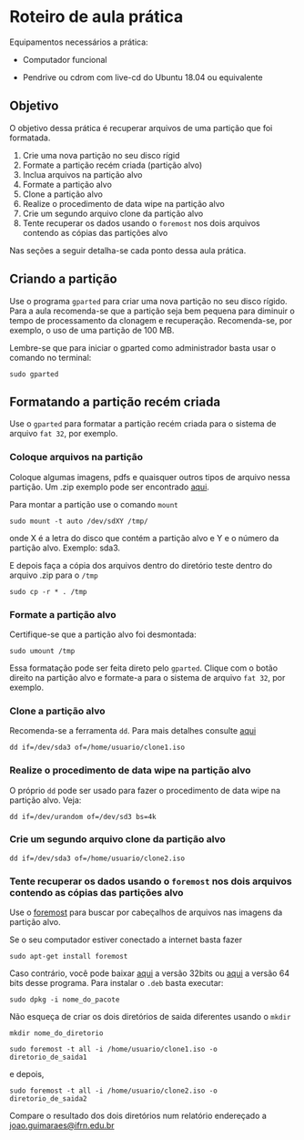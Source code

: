 # Roteiro de aula prática

Equipamentos necessários a prática:

* Computador funcional

* Pendrive ou cdrom com live-cd do Ubuntu 18.04 ou equivalente

## Objetivo

O objetivo dessa prática é recuperar arquivos de uma partição que foi formatada.

1. Crie uma nova partição no seu disco rígid
1. Formate a partição recém criada (partição alvo)
1. Inclua arquivos na partição alvo
1. Formate a partição alvo
1. Clone a partição alvo
1. Realize o procedimento de data wipe na partição alvo
1. Crie um segundo arquivo clone da partição alvo
1. Tente recuperar os dados usando o `foremost` nos dois arquivos contendo as cópias das partições alvo

Nas seções a seguir detalha-se cada ponto dessa aula prática.

## Criando a partição

Use o programa `gparted` para criar uma nova partição no seu disco rígido. Para a aula recomenda-se que a partição seja bem pequena para diminuir o tempo de processamento da clonagem e recuperação. Recomenda-se, por exemplo, o uso de uma partição de 100 MB.

Lembre-se que para iniciar o gparted como administrador basta usar o comando no terminal:

```shell
sudo gparted
```

## Formatando a partição recém criada

Use o `gparted` para formatar a partição recém criada para o sistema de arquivo `fat 32`, por exemplo.

### Coloque arquivos na partição

Coloque algumas imagens, pdfs e quaisquer outros tipos de arquivo nessa partição.
Um .zip exemplo pode ser encontrado [aqui](https://raw.githubusercontent.com/jp-guimaraes/data_recovery/master/assets/arquivos_exemplo.zip).

Para montar a partição use o comando `mount`

```shell
sudo mount -t auto /dev/sdXY /tmp/
```

onde X é a letra do disco que contém a partição alvo e Y e o número da partição alvo. Exemplo: sda3.

E depois faça a cópia dos arquivos dentro do diretório teste dentro do arquivo .zip para o `/tmp`

```shell
sudo cp -r * . /tmp
```

### Formate a partição alvo

Certifique-se que a partição alvo foi desmontada:

```shell
sudo umount /tmp
```

Essa formatação pode ser feita direto pelo `gparted`. Clique com o botão direito na partição alvo e formate-a para o sistema de arquivo `fat 32`, por exemplo.

### Clone a partição alvo

Recomenda-se a ferramenta `dd`. Para mais detalhes consulte [aqui](https://github.com/jp-guimaraes/clonagem)

```shell
dd if=/dev/sda3 of=/home/usuario/clone1.iso
```

### Realize o procedimento de data wipe na partição alvo

O próprio `dd` pode ser usado para fazer o procedimento de data wipe na partição alvo.
Veja:

```shell
dd if=/dev/urandom of=/dev/sd3 bs=4k
```

### Crie um segundo arquivo clone da partição alvo

```shell
dd if=/dev/sda3 of=/home/usuario/clone2.iso
```

### Tente recuperar os dados usando o `foremost` nos dois arquivos contendo as cópias das partições alvo

Use o [foremost](https://github.com/korczis/foremost) para buscar por cabeçalhos de arquivos nas imagens da partição alvo.

Se o seu computador estiver conectado a internet basta fazer

```shell
sudo apt-get install foremost
```

Caso contrário, você pode baixar [aqui](https://raw.githubusercontent.com/jp-guimaraes/data_recovery/master/assets/foremost_1.5.7-6_i386.deb) a versão 32bits ou [aqui](https://raw.githubusercontent.com/jp-guimaraes/data_recovery/master/assets/foremost_1.5.7-6_amd64.deb) a versão 64 bits desse programa.
Para instalar o `.deb` basta executar:

```shell
sudo dpkg -i nome_do_pacote
```

Não esqueça de criar os dois diretórios de saida diferentes usando o `mkdir`

```shell
mkdir nome_do_diretorio
```

```shell
sudo foremost -t all -i /home/usuario/clone1.iso -o diretorio_de_saida1
```

e depois,

```shell
sudo foremost -t all -i /home/usuario/clone2.iso -o diretorio_de_saida2
```

Compare o resultado dos dois diretórios num relatório endereçado a joao.guimaraes@ifrn.edu.br
